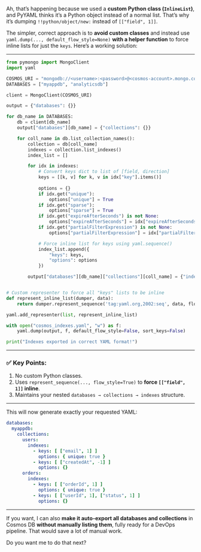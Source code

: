 Ah, that’s happening because we used a **custom Python class (`InlineList`)**, and PyYAML thinks it’s a Python object instead of a normal list. That’s why it’s dumping `!!python/object/new:` instead of `[["field", 1]]`.

The simpler, correct approach is to **avoid custom classes** and instead use `yaml.dump(..., default_flow_style=None)` **with a helper function** to force inline lists for just the `keys`. Here’s a working solution:

---

```python
from pymongo import MongoClient
import yaml

COSMOS_URI = "mongodb://<username>:<password>@<cosmos-account>.mongo.cosmos.azure.com:10255/?ssl=true&replicaSet=globaldb"
DATABASES = ["myappdb", "analyticsdb"]

client = MongoClient(COSMOS_URI)

output = {"databases": {}}

for db_name in DATABASES:
    db = client[db_name]
    output["databases"][db_name] = {"collections": {}}

    for coll_name in db.list_collection_names():
        collection = db[coll_name]
        indexes = collection.list_indexes()
        index_list = []

        for idx in indexes:
            # Convert keys dict to list of [field, direction]
            keys = [[k, v] for k, v in idx["key"].items()]
            
            options = {}
            if idx.get("unique"):
                options["unique"] = True
            if idx.get("sparse"):
                options["sparse"] = True
            if idx.get("expireAfterSeconds") is not None:
                options["expireAfterSeconds"] = idx["expireAfterSeconds"]
            if idx.get("partialFilterExpression") is not None:
                options["partialFilterExpression"] = idx["partialFilterExpression"]

            # Force inline list for keys using yaml.sequence()
            index_list.append({
                "keys": keys,
                "options": options
            })

        output["databases"][db_name]["collections"][coll_name] = {"indexes": index_list}


# Custom representer to force all "keys" lists to be inline
def represent_inline_list(dumper, data):
    return dumper.represent_sequence('tag:yaml.org,2002:seq', data, flow_style=True)

yaml.add_representer(list, represent_inline_list)

with open("cosmos_indexes.yaml", "w") as f:
    yaml.dump(output, f, default_flow_style=False, sort_keys=False)

print("Indexes exported in correct YAML format!")
```

---

### ✅ Key Points:

1. No custom Python classes.
2. Uses `represent_sequence(..., flow_style=True)` to **force `[["field", 1]]` inline**.
3. Maintains your nested `databases → collections → indexes` structure.

---

This will now generate exactly your requested YAML:

```yaml
databases:
  myappdb:
    collections:
      users:
        indexes:
          - keys: [ ["email", 1] ]
            options: { unique: true }
          - keys: [ ["createdAt", -1] ]
            options: {}
      orders:
        indexes:
          - keys: [ ["orderId", 1] ]
            options: { unique: true }
          - keys: [ ["userId", 1], ["status", 1] ]
            options: {}
```

---

If you want, I can also **make it auto-export all databases and collections** in Cosmos DB **without manually listing them**, fully ready for a DevOps pipeline. That would save a lot of manual work.

Do you want me to do that next?
